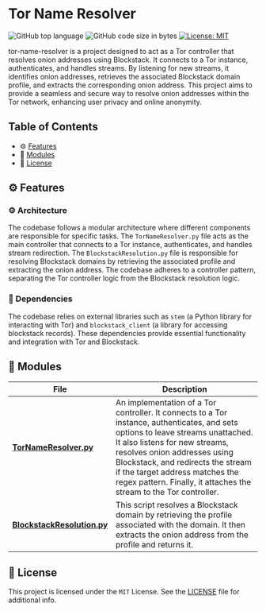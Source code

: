 # Tor Name Resolver

![GitHub top language](https://img.shields.io/github/languages/top/dean-dalianis/tor-name-resolver?style=flat-square&color=5D6D7E)
![GitHub code size in bytes](https://img.shields.io/github/languages/code-size/dean-dalianis/blake-rainbow-tables?style=flat-square&color=5D6D7E)
[![License: MIT](https://img.shields.io/badge/License-MIT-yellow.svg)](LICENSE)

tor-name-resolver is a project designed to act as a Tor controller that resolves onion addresses using Blockstack. It
connects to a Tor instance, authenticates, and handles streams. By listening for new streams, it identifies onion
addresses, retrieves the associated Blockstack domain profile, and extracts the corresponding onion address. This
project aims to provide a seamless and secure way to resolve onion addresses within the Tor network, enhancing user
privacy and online anonymity.

## Table of Contents

- ⚙ [Features](#⚙-Features)
- 🧩 [Modules](#🧩-Modules)
- 📄 [License](#📄-License)

## ⚙ Features

### ⚙ Architecture

The codebase follows a modular architecture where different components are responsible for specific tasks. The `TorNameResolver.py` file acts as the main controller that connects to a Tor instance, authenticates, and handles stream redirection. The `BlockstackResolution.py` file is responsible for resolving Blockstack domains by retrieving the associated profile and extracting the onion address. The codebase adheres to a controller pattern, separating the Tor controller logic from the Blockstack resolution logic.

### 🔗 Dependencies

The codebase relies on external libraries such as `stem` (a Python library for interacting with Tor) and `blockstack_client` (a library for accessing blockstack records). These dependencies provide essential functionality and integration with Tor and Blockstack.

## 🧩 Modules

| File                                                                                                                 | Description                                                                                                                                                                                                                                                                                                                                                          |
|-------------------------------------------------------------------------------------------------------------------------|----------------------------------------------------------------------------------------------------------------------------------------------------------------------------------------------------------------------------------------------------------------------------------------------------------------------------------------------------------------------|
| [**TorNameResolver.py**](src/TorNameResolver.py)           | An implementation of a Tor controller. It connects to a Tor instance, authenticates, and sets options to leave streams unattached. It also listens for new streams, resolves onion addresses using Blockstack, and redirects the stream if the target address matches the regex pattern. Finally, it attaches the stream to the Tor controller. |
| [**BlockstackResolution.py**](src/BlockstackResolution.py) | This script resolves a Blockstack domain by retrieving the profile associated with the domain. It then extracts the onion address from the profile and returns it.                                                                                                                                                                                             |

## 📄 License

This project is licensed under the `MIT` License. See the [LICENSE](LICENSE) file for additional info.

